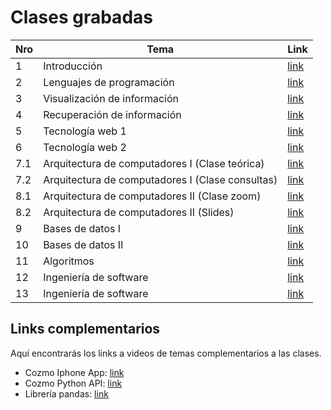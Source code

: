 # Clases grabadas

| Nro | Tema | Link |
| ------------- | ------------- | ------------- |
| 1 | Introducción | [link](https://drive.google.com/file/d/1AUYGBf8pI2Aa-6iegqEWTvNUMoJ-FnDx/view) |
| 2 | Lenguajes de programación | [link](https://drive.google.com/file/d/13fI5MxdFKZbuETgciqPSi6Lk9nKK0mgh/view) |
| 3 | Visualización de información | [link](https://drive.google.com/file/d/1YpxFnzsPkbLflXN8QuK39hkQljco_0GI/view) |
| 4 | Recuperación de información | [link](https://drive.google.com/file/d/153UtsHNuLwNwYUWX7xK0HTNxelNRpjAS/view) |
| 5 | Tecnología web 1 | [link](https://drive.google.com/file/d/19t3M5FaMk76qE5c6s2JhvfL5MUzJrJ3y/view) |
| 6 | Tecnología web 2 | [link](https://drive.google.com/file/d/13VYykoM5Eow-g1minRoQ8r4_tGVSXQaH/view) |
| 7.1 | Arquitectura de computadores I (Clase teórica) | [link](https://www.youtube.com/watch?v=nkrGCRknoL8) |
| 7.2 | Arquitectura de computadores I (Clase consultas) | [link](https://drive.google.com/file/d/1SxmVe_y4IrJwmWRvE_xlf-y0JvZJTHeB/view) |
| 8.1 | Arquitectura de computadores II (Clase zoom) | [link](https://zoom.us/rec/share/U11YyMCJeE41Df0Wu-6aQMBKwVeVM-nGMeGK2TaEQ5sOfFzgeLFl3XzXNSRMqpzN.r1YxyM9mrrknJwE2) |
| 8.2 | Arquitectura de computadores II (Slides) | [link](http://iic2333.ing.puc.cl/slides/exploratorio-os.html#/1/2) |
| 9 | Bases de datos I | [link](https://zoom.us/rec/play/IfqsjKtPsgjBySEVhp19d7EQHQ2qHDFQ4uaoKzSwi9eU_WO6SvfbkrqQDnwmJNe9gPn1ZtDhdJoO3_OR.1w64iCP0BbO3HDwA?continueMode=true&_x_zm_rtaid=6feMqbgzQZym9FM3aXjjvw.1618328005648.0df7d417e98f7458f12d9850c0407e4d&_x_zm_rhtaid=588) |
| 10 | Bases de datos II | [link](https://drive.google.com/drive/folders/1N35uLAGcDidznwzys_47WOu6ZKYFtV6r) |
| 11 | Algoritmos | [link](https://zoom.us/rec/play/IIXUohT1GOC2Pqajjjn-4SvD-abu-zNWGu9-O3lo0VXaf0Oy8a5LQHx_cxRcAF1_xLaix7Dmk7dofZUB.0wf7FrfXPw6i_xnh) |
| 12 | Ingeniería de software | [link](https://zoom.us/rec/share/htzO7-ei5xvy2AbN5TAT4s50hO9gWIYLda8VigV9PXS93MpWN71dQFaamnNbWKLO.CyCFsn-MQDqeCeR2) |
| 13 | Ingeniería de software | [link](https://drive.google.com/file/d/1R30X79GemasK1ANVsT3hNHo-r1R3HMRb/view?usp=sharing) |

## Links complementarios
Aquí encontrarás los links a videos de temas complementarios a las clases.

- Cozmo Iphone App: [link](https://www.youtube.com/watch?v=kt-KYA7YAqg&feature=youtu.be)
- Cozmo Python API: [link](https://www.youtube.com/watch?v=AlKf4WIgK9s)
- Librería pandas: [link](https://drive.google.com/file/d/1iwynpbZfy2UF491bj8uMbnQ5E22rZ64v/view?usp=sharing)

